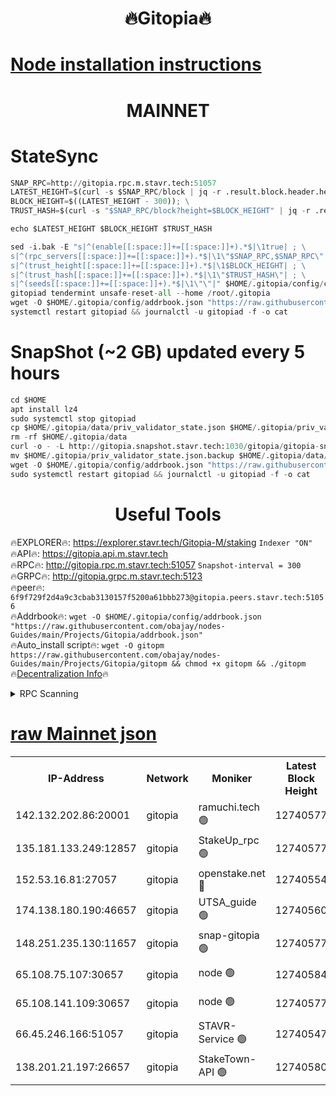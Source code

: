 <h1 align="center"> 🔥Gitopia🔥</h1>

[Node installation instructions](https://github.com/obajay/nodes-Guides/tree/main/Projects/Gitopia)
=

<h1 align="center"> MAINNET</h1>

# StateSync
```python
SNAP_RPC=http://gitopia.rpc.m.stavr.tech:51057
LATEST_HEIGHT=$(curl -s $SNAP_RPC/block | jq -r .result.block.header.height); \
BLOCK_HEIGHT=$((LATEST_HEIGHT - 300)); \
TRUST_HASH=$(curl -s "$SNAP_RPC/block?height=$BLOCK_HEIGHT" | jq -r .result.block_id.hash)

echo $LATEST_HEIGHT $BLOCK_HEIGHT $TRUST_HASH

sed -i.bak -E "s|^(enable[[:space:]]+=[[:space:]]+).*$|\1true| ; \
s|^(rpc_servers[[:space:]]+=[[:space:]]+).*$|\1\"$SNAP_RPC,$SNAP_RPC\"| ; \
s|^(trust_height[[:space:]]+=[[:space:]]+).*$|\1$BLOCK_HEIGHT| ; \
s|^(trust_hash[[:space:]]+=[[:space:]]+).*$|\1\"$TRUST_HASH\"| ; \
s|^(seeds[[:space:]]+=[[:space:]]+).*$|\1\"\"|" $HOME/.gitopia/config/config.toml
gitopiad tendermint unsafe-reset-all --home /root/.gitopia
wget -O $HOME/.gitopia/config/addrbook.json "https://raw.githubusercontent.com/obajay/nodes-Guides/main/Projects/Gitopia/addrbook.json"
systemctl restart gitopiad && journalctl -u gitopiad -f -o cat
```
# SnapShot (~2 GB) updated every 5 hours
```python
cd $HOME
apt install lz4
sudo systemctl stop gitopiad
cp $HOME/.gitopia/data/priv_validator_state.json $HOME/.gitopia/priv_validator_state.json.backup
rm -rf $HOME/.gitopia/data
curl -o - -L http://gitopia.snapshot.stavr.tech:1030/gitopia/gitopia-snap.tar.lz4 | lz4 -c -d - | tar -x -C $HOME/.gitopia --strip-components 2
mv $HOME/.gitopia/priv_validator_state.json.backup $HOME/.gitopia/data/priv_validator_state.json
wget -O $HOME/.gitopia/config/addrbook.json "https://raw.githubusercontent.com/obajay/nodes-Guides/main/Projects/Gitopia/addrbook.json"
sudo systemctl restart gitopiad && journalctl -u gitopiad -f -o cat
```
 <h1 align="center"> Useful Tools</h1>

🔥EXPLORER🔥:      https://explorer.stavr.tech/Gitopia-M/staking  `Indexer "ON"` \
🔥API🔥: 			 		 https://gitopia.api.m.stavr.tech \
🔥RPC🔥:           http://gitopia.rpc.m.stavr.tech:51057              `Snapshot-interval = 300` \
🔥GRPC🔥:          http://gitopia.grpc.m.stavr.tech:5123 \
🔥peer🔥:					 `6f9f729f2d4a9c3cbab3130157f5200a61bbb273@gitopia.peers.stavr.tech:51056` \
🔥Addrbook🔥:    ```wget -O $HOME/.gitopia/config/addrbook.json "https://raw.githubusercontent.com/obajay/nodes-Guides/main/Projects/Gitopia/addrbook.json"``` \
🔥Auto_install script🔥: ```wget -O gitopm https://raw.githubusercontent.com/obajay/nodes-Guides/main/Projects/Gitopia/gitopm && chmod +x gitopm && ./gitopm``` \
🔥[Decentralization Info](https://github.com/obajay/StateSync-snapshots/tree/main/Projects/Gitopia/Decentralization)🔥

<details>
<summary>RPC Scanning</summary>

<h2 align="center"> We scan nodes in real time every 4 hours. And we provide the final result of RPC endpoints.
We cannot influence the operation of these nodes in any way. </h2>


```python
If Voting Power is higher than 0 --> then the Node is a validator of the network and may be subject to attack and be a potential threat to the chain.
```
```python
We marked such validators with a red symbol
```

</details>

[raw Mainnet json](https://rpc-check.gitopm.stavr.tech/gitopm/rpc-gitopm-result.json)
=

<table><tr><th>IP-Address</th><th>Network</th><th>Moniker</th><th>Latest Block Height</th><th>Earliest Block Height</th><th>Catching Up</th><th>Tx Index</th><th>Voting Power</th><th>Scan Time</th></tr><tr><td>142.132.202.86:20001</td><td>gitopia</td><td>ramuchi.tech 🟢</td><td>12740577</td><td>6548337</td><td>False</td><td>on</td><td>0</td><td>2024-01-24T14:14:08.674853959UTC</td></tr><tr><td>135.181.133.249:12857</td><td>gitopia</td><td>StakeUp_rpc 🟢</td><td>12740577</td><td>8010001</td><td>False</td><td>on</td><td>0</td><td>2024-01-24T14:14:09.057241461UTC</td></tr><tr><td>152.53.16.81:27057</td><td>gitopia</td><td>openstake.net 🔴</td><td>12740554</td><td>10455001</td><td>False</td><td>off</td><td>26656</td><td>2024-01-24T14:13:31.506569896UTC</td></tr><tr><td>174.138.180.190:46657</td><td>gitopia</td><td>UTSA_guide 🟢</td><td>12740560</td><td>11194706</td><td>False</td><td>on</td><td>0</td><td>2024-01-24T14:13:40.386018815UTC</td></tr><tr><td>148.251.235.130:11657</td><td>gitopia</td><td>snap-gitopia 🟢</td><td>12740577</td><td>11730001</td><td>False</td><td>on</td><td>0</td><td>2024-01-24T14:14:08.424063219UTC</td></tr><tr><td>65.108.75.107:30657</td><td>gitopia</td><td>node 🟢</td><td>12740584</td><td>11907586</td><td>False</td><td>on</td><td>0</td><td>2024-01-24T14:14:20.150000996UTC</td></tr><tr><td>65.108.141.109:30657</td><td>gitopia</td><td>node 🟢</td><td>12740577</td><td>12299845</td><td>False</td><td>on</td><td>0</td><td>2024-01-24T14:14:08.110691269UTC</td></tr><tr><td>66.45.246.166:51057</td><td>gitopia</td><td>STAVR-Service 🟢</td><td>12740547</td><td>12732901</td><td>False</td><td>on</td><td>0</td><td>2024-01-24T14:13:49.201981291UTC</td></tr><tr><td>138.201.21.197:26657</td><td>gitopia</td><td>StakeTown-API 🟢</td><td>12740580</td><td>12733501</td><td>False</td><td>on</td><td>0</td><td>2024-01-24T14:14:13.565053656UTC</td></tr></table>
